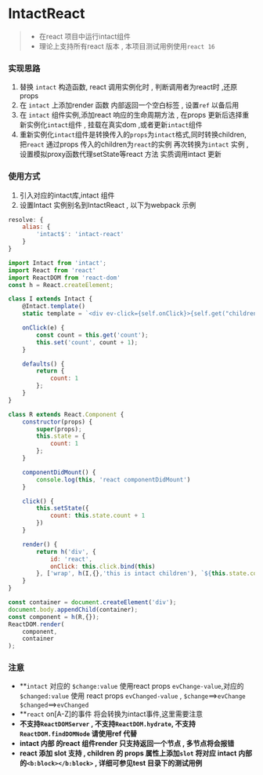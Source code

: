 # IntactReact
> - 在react 项目中运行intact组件
> - 理论上支持所有react 版本 , 本项目测试用例使用`react 16`

### 实现思路
1. 替换 `intact` 构造函数, react 调用实例化时 , 判断调用者为react时 ,还原props
2. 在 `intact` 上添加render 函数 内部返回一个空白标签 , 设置`ref` 以备后用
3. 在 `intact` 组件实例,添加react 响应的生命周期方法 , 在props 更新后选择重新实例化`intact`组件 , 挂载在真实dom ,或者更新`intact`组件
4. 重新实例化`intact`组件是转换传入的`props`为`intact`格式,同时转换children, 把`react` 通过props 传入的children为`react`的实例 再次转换为`intact` 实例 , 设置模拟proxy函数代理setState等react 方法 实质调用intact 更新


### 使用方式
1. 引入对应的intact库,intact 组件
2. 设置Intact 实例别名到IntactReact , 以下为webpack 示例
```js
resolve: {
    alias: {
        'intact$': 'intact-react'
    }
}
```
```js
import Intact from 'intact';
import React from 'react'
import ReactDOM from 'react-dom'
const h = React.createElement;

class I extends Intact {
    @Intact.template()
    static template = `<div ev-click={self.onClick}>{self.get("children")} child default content {self.get("count")}!</div>`

    onClick(e) {
        const count = this.get('count');
        this.set('count', count + 1);
    }

    defaults() {
        return {
            count: 1
        };
    }
}

class R extends React.Component {
    constructor(props) {
        super(props);
        this.state = {
            count: 1
        };
    }

    componentDidMount() {
        console.log(this, 'react componentDidMount')
    }

    click() {
        this.setState({
            count: this.state.count + 1
        })
    }

    render() {
        return h('div', {
            id: 'react',
            onClick: this.click.bind(this)
        }, ['wrap', h(I,{},'this is intact children'), `${this.state.count}`])
    }
}

const container = document.createElement('div');
document.body.appendChild(container);
const component = h(R,{});
ReactDOM.render(
    component,
    container
);
```


### 注意
- **`intact` 对应的 `$change:value` 使用react props `evChange-value`,对应的 `$changed:value` 使用 react props `evChanged-value` , `$change`==>`evChange`  `$changed`==>`evChanged`
- **`react` on[A-Z]的事件 将会转换为intact事件,这里需要注意
- **不支持`ReactDOMServer` , 不支持`ReactDOM.hydrate`,  不支持`ReactDOM.findDOMNode` 请使用ref 代替**
- **intact 内部 的react 组件render 只支持返回一个节点 , 多节点将会报错**
- **react 添加 slot 支持 , children 的 props 属性上添加`slot` 将对应 intact 内部的`<b:block></b:block>` , 详细可参见test 目录下的测试用例**